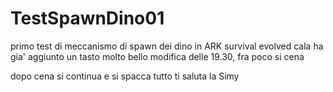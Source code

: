 # TestSpawnDino01
primo test di meccanismo di spawn dei dino in ARK survival evolved
cala ha gia' aggiunto un tasto molto bello
modifica delle 19.30, fra poco si cena 

dopo cena si continua e si spacca tutto
ti saluta la Simy
